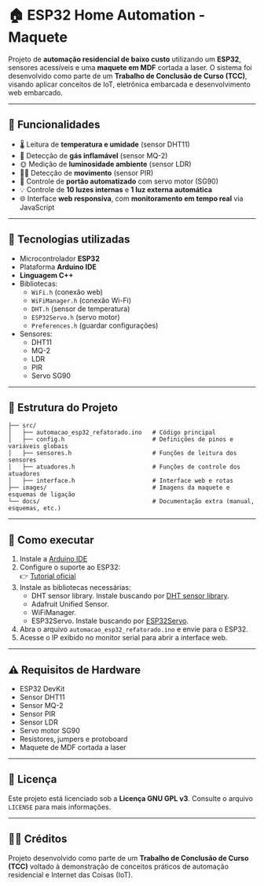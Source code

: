 # 🏠 ESP32 Home Automation - Maquete

Projeto de **automação residencial de baixo custo** utilizando um **ESP32**, sensores acessíveis e uma **maquete em MDF** cortada a laser. O sistema foi desenvolvido como parte de um **Trabalho de Conclusão de Curso (TCC)**, visando aplicar conceitos de IoT, eletrônica embarcada e desenvolvimento web embarcado.

---

## 🚀 Funcionalidades

- 🌡️ Leitura de **temperatura e umidade** (sensor DHT11)
- 🧪 Detecção de **gás inflamável** (sensor MQ-2)
- 🌞 Medição de **luminosidade ambiente** (sensor LDR)
- 🚶‍♂️ Detecção de **movimento** (sensor PIR)
- 🚪 Controle de **portão automatizado** com servo motor (SG90)
- 💡 Controle de **10 luzes internas** e **1 luz externa automática**
- 🌐 Interface **web responsiva**, com **monitoramento em tempo real** via JavaScript

---

## 🧩 Tecnologias utilizadas

- Microcontrolador **ESP32**
- Plataforma **Arduino IDE**
- **Linguagem C++**
- Bibliotecas:
  - `WiFi.h` (conexão web)
  - `WiFiManager.h` (conexão Wi-Fi)
  - `DHT.h` (sensor de temperatura)
  - `ESP32Servo.h` (servo motor)
  - `Preferences.h` (guardar configurações)
- Sensores:
  - DHT11
  - MQ-2
  - LDR
  - PIR
  - Servo SG90

---

## 📁 Estrutura do Projeto

```
├── src/
│   ├── automacao_esp32_refatorado.ino   # Código principal
│   ├── config.h                         # Definições de pinos e variáveis globais
│   ├── sensores.h                       # Funções de leitura dos sensores
│   ├── atuadores.h                      # Funções de controle dos atuadores
│   ├── interface.h                      # Interface web e rotas
├── images/                              # Imagens da maquete e esquemas de ligação
└── docs/                                # Documentação extra (manual, esquemas, etc.)
```

---

## 🧪 Como executar

1. Instale a [Arduino IDE](https://www.arduino.cc/en/software)
2. Configure o suporte ao ESP32:  
   👉 [Tutorial oficial](https://docs.espressif.com/projects/arduino-esp32/en/latest/installing.html)
3. Instale as bibliotecas necessárias:
   - DHT sensor library. Instale buscando por [DHT sensor library](https://docs.arduino.cc/libraries/dht-sensor-library/).
   - Adafruit Unified Sensor.
   - WiFiManager.
   - ESP32Servo. Instale buscando por [ESP32Servo](https://docs.arduino.cc/libraries/esp32servo/).
4. Abra o arquivo `automacao_esp32_refatorado.ino` e envie para o ESP32.
5. Acesse o IP exibido no monitor serial para abrir a interface web.

---

## ⚠️ Requisitos de Hardware

- ESP32 DevKit
- Sensor DHT11
- Sensor MQ-2
- Sensor PIR
- Sensor LDR
- Servo motor SG90
- Resistores, jumpers e protoboard
- Maquete de MDF cortada a laser

---

## 📝 Licença

Este projeto está licenciado sob a **Licença GNU GPL v3**. Consulte o arquivo `LICENSE` para mais informações.

---

## 👨‍🎓 Créditos

Projeto desenvolvido como parte de um **Trabalho de Conclusão de Curso (TCC)** voltado à demonstração de conceitos práticos de automação residencial e Internet das Coisas (IoT).


<!--
# ESP32 Home Automation - Maquete

Este projeto consiste em um sistema de automação residencial de baixo custo utilizando um ESP32 e sensores comuns, implementado em uma maquete de MDF cortada a laser.

## Funcionalidades
- Leitura de temperatura e umidade com DHT11/DHT22
- Monitoramento de gás (sensor MQ)
- Medição de luminosidade ambiente (sensor LDR)
- Detecção de movimento (sensor PIR)
- Controle de servo motor para abertura de porta/portão

## Tecnologias utilizadas
- ESP32
- Arduino IDE
- Sensores: DHT11, MQ-x, LDR, PIR
- Servo motor SG90

## Estrutura do Projeto
- `src/`: Código-fonte Arduino
- `images/`: Imagens da maquete e esquemas de ligação
- `docs/`: Documentação adicional (manual de montagem, esquemas eletrônicos, etc.)

## Como executar
1. Instale a [Arduino IDE](https://www.arduino.cc/en/software)
2. Configure a IDE para o ESP32, seguindo [este tutorial oficial](https://docs.espressif.com/projects/arduino-esp32/en/latest/installing.html)
3. Baixe as bibliotecas necessárias:
   - DHT sensor library
   - Adafruit Unified Sensor
   - Servo.h
4. Faça o upload do arquivo `src/27.04maquete_final.ino` para o ESP32.

## Licença
Este projeto está licenciado sob a Licença GNU GPL v3. Veja o arquivo LICENSE para mais detalhes.

## Créditos
Projeto desenvolvido como parte de um trabalho escolar para demonstração de automação residencial.
-->
